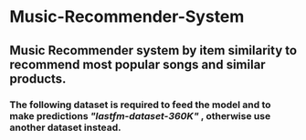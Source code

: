 # Music-Recommender-System
## Music Recommender system by item similarity to recommend most popular songs and similar products.
### The following dataset is required to feed the model and to make predictions ***"lastfm-dataset-360K"*** , otherwise use another dataset instead.

